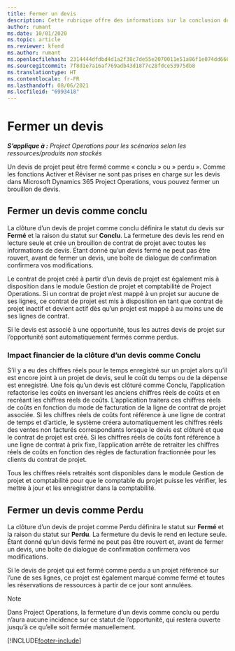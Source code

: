 ```yaml
---
title: Fermer un devis
description: Cette rubrique offre des informations sur la conclusion des devis dans Project Operations.
author: rumant
ms.date: 10/01/2020
ms.topic: article
ms.reviewer: kfend
ms.author: rumant
ms.openlocfilehash: 2314444dfdbd4d1a2f38c7de55e2070011e51a86f1e074dd6667d54393c641fe
ms.sourcegitcommit: 7f8d1e7a16af769adb43d1877c28fdce53975db8
ms.translationtype: HT
ms.contentlocale: fr-FR
ms.lasthandoff: 08/06/2021
ms.locfileid: "6993418"
---
```

# <a name="close-a-quote"></a>Fermer un devis

_**S’applique à :** Project Operations pour les scénarios selon les ressources/produits non stockés_

Un devis de projet peut être fermé comme « conclu » ou » perdu ». Comme les fonctions Activer et Réviser ne sont pas prises en charge sur les devis dans Microsoft Dynamics 365 Project Operations, vous pouvez fermer un brouillon de devis.

## <a name="close-a-quote-as-won"></a>Fermer un devis comme conclu

La clôture d’un devis de projet comme conclu définira le statut du devis sur **Fermé** et la raison du statut sur **Conclu**. La fermeture des devis les rend en lecture seule et crée un brouillon de contrat de projet avec toutes les informations de devis. Étant donné qu’un devis fermé ne peut pas être rouvert, avant de fermer un devis, une boîte de dialogue de confirmation confirmera vos modifications.

Le contrat de projet créé à partir d’un devis de projet est également mis à disposition dans le module Gestion de projet et comptabilité de Project Operations. Si un contrat de projet n’est mappé à un projet sur aucune de ses lignes, ce contrat de projet est mis à disposition en tant que contrat de projet inactif et devient actif dès qu’un projet est mappé à au moins une de ses lignes de contrat.

Si le devis est associé à une opportunité, tous les autres devis de projet sur l’opportunité sont automatiquement fermés comme perdus.

### <a name="financial-impact-of-closing-a-quote-as-won"></a>Impact financier de la clôture d’un devis comme Conclu

S’il y a eu des chiffres réels pour le temps enregistré sur un projet alors qu’il est encore joint à un projet de devis, seul le coût du temps ou de la dépense est enregistré. Une fois qu’un devis est clôturé comme Conclu, l’application refactorise les coûts en inversant les anciens chiffres réels de coûts et en recréant les chiffres réels de coûts. L’application traitera ces chiffres réels de coûts en fonction du mode de facturation de la ligne de contrat de projet associée. Si les chiffres réels de coûts font référence à une ligne de contrat de temps et d’article, le système créera automatiquement les chiffres réels des ventes non facturés correspondants lorsque le devis est clôturé et que le contrat de projet est créé. Si les chiffres réels de coûts font référence à une ligne de contrat à prix fixe, l’application arrête de retraiter les chiffres réels de coûts en fonction des règles de facturation fractionnée pour les clients du contrat de projet.

Tous les chiffres réels retraités sont disponibles dans le module Gestion de projet et comptabilité pour que le comptable du projet puisse les vérifier, les mettre à jour et les enregistrer dans la comptabilité. 

## <a name="close-a-quote-as-lost"></a>Fermer un devis comme Perdu

La clôture d’un devis de projet comme Perdu définira le statut sur **Fermé** et la raison du statut sur **Perdu**. La fermeture du devis le rend en lecture seule. Étant donné qu’un devis fermé ne peut pas être rouvert et, avant de fermer un devis, une boîte de dialogue de confirmation confirmera vos modifications.

Si le devis de projet qui est fermé comme perdu a un projet référencé sur l’une de ses lignes, ce projet est également marqué comme fermé et toutes les réservations de ressources à partir de ce jour sont annulées.

> [!NOTE]
> Dans Project Operations, la fermeture d’un devis comme conclu ou perdu n’aura aucune incidence sur ce statut de l’opportunité, qui restera ouverte jusqu’à ce qu’elle soit fermée manuellement.


[!INCLUDE[footer-include](../includes/footer-banner.md)]